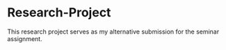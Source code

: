 # Research-Project
This research project serves as my alternative submission for the seminar assignment.
